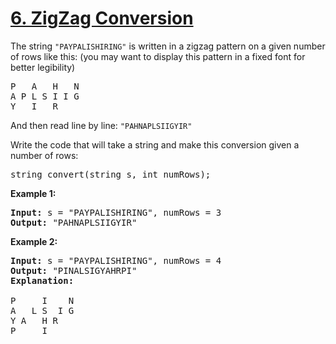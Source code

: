 <h1 class="title__20p2"><a href="/problems/zigzag-conversion/">6. ZigZag Conversion</a></h1>

<div><p>The string <code>"PAYPALISHIRING"</code> is written in a zigzag pattern on a given number of rows like this: (you may want to display this pattern in a fixed font for better legibility)</p>

<pre>P   A   H   N
A P L S I I G
Y   I   R
</pre>

<p>And then read line by line: <code>"PAHNAPLSIIGYIR"</code></p>

<p>Write the code that will take a string and make this conversion given a number of rows:</p>

<pre>string convert(string s, int numRows);</pre>

<p><strong>Example 1:</strong></p>

<pre><strong>Input:</strong> s = "PAYPALISHIRING", numRows = 3
<strong>Output:</strong> "PAHNAPLSIIGYIR"
</pre>

<p><strong>Example 2:</strong></p>

<pre><strong>Input:</strong> s = "PAYPALISHIRING", numRows =&nbsp;4
<strong>Output:</strong>&nbsp;"PINALSIGYAHRPI"
<strong>Explanation:</strong>

P     I    N
A   L S  I G
Y A   H R
P     I</pre>
</div>